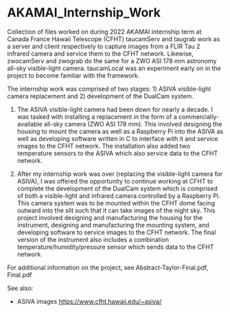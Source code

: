 # AKAMAI_Internship_Work

Collection of files worked on during 2022 AKAMAI internship term at Canada France Hawaii Telescope (CFHT)
taucamServ and taugrab work as a server and client respectively to capture images from a FLIR Tau 2 infrared camera and service them to the CFHT network. 
Likewise, zwocamServ and zwograb do the same for a ZWO ASI 178 mm astronomy all-sky visible-light camera. 
taucamLocal was an experiment early on in the project to become familiar with the framework.

The internship work was comprised of two stages: 1) ASIVA visible-light camera replacement and 2) development of the DualCam system.

1) The ASIVA visible-light camera had been down for nearly a decade. I was tasked with installing a replacement in the form of a commercially-available all-sky camera (ZWO ASI 178 mm). This involved designing the housing to mount the camera as well as a Raspberry Pi into the ASIVA as well as developing software written in C to interface with it and service images to the CFHT network. The installation also added two temperature sensors to the ASIVA which also service data to the CFHT network.

2) After my internship work was over (replacing the visible-light camera for ASIVA), I was offered the opportunity to continue working at CFHT to complete the development of the DualCam system which is comprised of both a visible-light and infrared camera controlled by a Raspberry Pi. This camera system was to be mounted within the CFHT dome facing outward into the slit such that it can take images of the night sky. This project involved designing and manufacturing the housing for the instrument, designing and manufacturing the mounting system, and developing software to service images to the CFHT network. The final version of the instrument also includes a combination temperature/humidity/pressure sensor which sends data to the CFHT network.

For additional information on the project, see Abstract-Taylor-Final.pdf, Final.pdf

See also:

- ASIVA images
https://www.cfht.hawaii.edu/~asiva/
